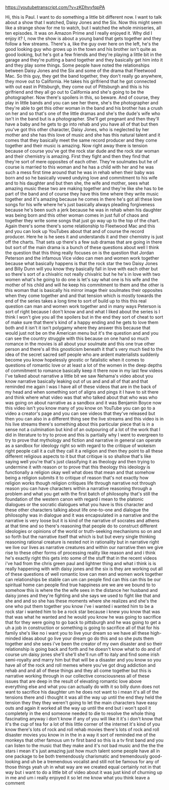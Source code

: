 https://youtubetranscript.com/?v=zKDhvyfqpPA

 Hi, this is Paul. I want to do something a little bit different now. I want to talk about a show that I watched, Daisy Jones and the Six. Now this might seem like a strange show for me to watch, but I watched the whole miniseries, all ten episodes. It was on Amazon Prime and I really enjoyed it. Why did I enjoy it? I, now the show is about a young band that gets together and they follow a few streams. There's a, like the guy over here on the left, he's the good looking guy who grows up in the town and his brother isn't quite as good looking, but he's got a few friends and they're playing a little bit in the garage and they're putting a band together and they basically get him into it and they play some things. Some people have noted the relationships between Daisy Jones and the Six and some of the drama that Fleetwood Mac. So this guy, they get the band together, they don't really go anywhere, they move out to California. He takes his girlfriend that he got connected with out east in Pittsburgh, they come out of Pittsburgh and this is his girlfriend and they all go out to California and she's going to be the photographer. Now there's spoilers in this, so beware. And of course, they play in little bands and you can see her there, she's the photographer and they're able to get this other woman in the band and his brother has a crush on her and so that's one of the little dramas and she's the dude's wife who isn't in the band but is a photographer. She'll get pregnant and then they'll have a baby and he gets to go into rehab and you have all of that but then you've got this other character, Daisy Jones, who is neglected by her mother and she has this love of music and she has this natural talent and it comes that they basically meet the same record producer and they come together and their music is amazing. Now right away there is tension because of course you've got the rock star dude and the rock star woman and their chemistry is amazing. First they fight and then they find that they're sort of mere opposites of each other. They're soulmates but he of course is married to this woman and he has a child with her and he was such a mess first time around that he was in rehab when their baby was born and so he basically vowed undying love and commitment to his wife and to his daughter and but then she, the wife and mother, sees what amazing music these two are making together and they're like she has to be part of the band and of course they have this time where they write music together and it's amazing because he comes in there he's got all these love songs for his wife where he's just basically always pleading forgiveness because he's been such a jerk because he was in rehab when his daughter was being born and this other woman comes in just full of chaos and together they write some songs that just go way up to the top of the chart. Again there's some there's some relationship to Fleetwood Mac and this and you can look up YouTubes about that and of course the record producer. Here he is he sees it and understands it and their chemistry is just off the charts. That sets up there's a few sub dramas that are going in there but sort of the main drama is a bunch of these questions about well I think the question that this thing really focuses on is the question that Jordan Peterson and the infamous Vice video can men and women work together because what basically happens is that the rock star the two Daisy Jones and Billy Dunn will you know they basically fall in love with each other but so there's sort of a chivalric not really chivalric but he he's in love with two women what's he going to do one is let's say what one is his wife and the mother of his child and will he keep his commitment to them and the other is this woman that is basically his mirror image their soulmates their opposites when they come together and and that tension which is mostly towards the end of the series takes a long time to sort of build up to this this real question can man and women work together and in many ways Peterson is sort of right because I don't know and and what I liked about the series is I think I won't give you all the spoilers but in the end they sort of cheat to sort of make sure that there's kind of a happy ending and he gets to love them both and it isn't it isn't polygamy where they answer this because that would just not be on the American menu but it's the question and and you can see the country struggle with this because on one hand so much romance in the movies is all about your soulmate and this one true other person and there's all this gnosticism beneath it that's very much tied to the idea of the secret sacred self people who are ardent materialists suddenly become you know hopelessly gnostic or fatalistic when it comes to questions of romantic love or at least a lot of the women in the deep depths of commitment to romance basically keep it there now in my last few videos I've talked about narrative a little bit we saw Nehama's video about you know narrative basically leaking out of us and and all of that and that reminded me again I was I have all of these videos that are in the back of my head and when something sort of aligns and pings it I have to sit there and think where what video was that who talked about that who was who was going on about narrative as a sandbox and it was Benjamin Boyce now this video isn't you know many of you know on YouTube you can go to a video a creator's page and you can see videos that they've released but then you can also in a different thing see the live streams and this video is in his live streams there's something about this particular piece that is in a sense not a culmination but kind of an outpouring of a lot of the work that I did in literature to try to prove and this is partially why I went to evergreen to try to prove that mythology and fiction and narrative in general can operate as a sandbox for ideology right so with regard to the critique of wokeism right people call it a cult they call it a religion and then they point to all these different religious aspects to it but that critique is so shallow that's like saying well you're that's just classifying it as theology and then trying to undermine it with reason or to prove that this theology this ideology is functionally a religion okay well what does that mean and that somehow being a religion submits it to critique of reason that's not exactly how religion works though religion critiques life through narrative not through reason you can have characters within a narrative reasoning through a problem and what you get with the first batch of philosophy that's still the foundation of the western canon with regard i mean to the platonic dialogues or the socratic dialogues what you have is this character and these other characters talking about life one-to-one and dialogue the philosophy was in dialogue and it was encapsulated in a narrative and the narrative is very loose but it is kind of the narrative of socrates and athens at that time and so there's reasoning that people do to construct different ideologies or opinions of the world or truth-seeking mechanisms so on and so forth but the narrative itself that which is but but every single thinking reasoning rational creature is nested not in rationality but in narrative right we live our lives as narrative creatures and within our narrative then we give rise to these other forms of processing reality like reason and and i think he's exactly right this gets into some of the stuff that in the recent videos i've had from the chris green paul and lightner thing and what i think is is really happening with with daisy jones and the six is they are working out all of these questions of well romantic love can men and women work together can relationships be stable can um can people find can this can this be our spiritual home can people find true happiness are we are we bound to to somehow this is where the the wife sees in the distance her husband and daisy jones and they're fighting and she says we used to fight like that and she and and so she has these moments where she realizes and she's the one who put them together you know i've i wanted i wanted him to be a rock star i wanted him to be a rock star because i knew you know that was that was what he wanted and he would you know he was going to sacrifice that for they were going to go back to pittsburgh and he was going to get a uh a job in construction or something is going to sacrifice all of that for his family she's like no i want you to live your dream so we have all these high-minded ideas about go live your dream go do this and so she puts them together and she sees i've been the creator of my own disaster and so their relationship is going back and forth and he doesn't know what to do and of course um daisy jones she'll she'll she'll run off to italy and find some irish semi-royalty and marry him but that will be a disaster and you know so you have all of the rock and roll memes where you've got drug addiction and rehab and and all of these things and they all come together but this is narrative working through in our collective consciousness all of these issues that are deep in the result of elevating romantic love above everything else and what you can actually do with it so billy dunn does not want to sacrifice his daughter um he does not want to i mean it's all of the tensions there and i thought it was all the way up until the end they held the tension they they they weren't going to let the main characters have easy outs and again it worked all the way up until the end but i won't spoil it completely in the end someone needed to die to resolve the whole thing fascinating anyway i don't know if any of you will like it it's i don't know that it's the cup of tea for a lot of this little corner of the internet it's kind of you know there's lots of rock and roll rehab movies there's lots of rock and roll disaster movies you know in in the in a way it sort of reminded me of the monkeys that other famous um tv first band so this is a tv first band and you can listen to the music that they make and it's not bad music and the the the stars i mean it's just amazing just how much talent some people have all in one package to be both tremendously charismatic and tremendously good-looking and uh be a tremendous vocalist and still not be famous for any of those things yeah uh in what way are we created equal certainly not in that way but i want to do a little bit of video about it was just kind of churning up in me and um i really enjoyed it so let me know what you think leave a comment